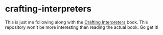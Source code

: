 # crafting-interpreters

This is just me following along with the [Crafting
Interpreters](https://craftinginterpreters.com/) book. This repository won't be
more interesting than reading the actual book. Go get it!

